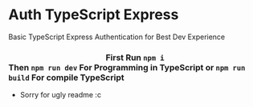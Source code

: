 # Auth TypeScript Express
Basic TypeScript Express Authentication for Best Dev Experience 

### <center> First Run `npm i` </center> Then `npm run dev` For Programming in TypeScript or `npm run build` For compile TypeScript

- Sorry for ugly readme :c
